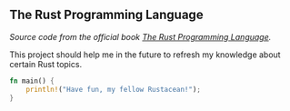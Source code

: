 ## The Rust Programming Language

_Source code from the official book [The Rust Programming Language](https://doc.rust-lang.org/book/title-page.html)._

This project should help me in the future to refresh my knowledge about certain Rust topics.

```Rust
fn main() {
    println!("Have fun, my fellow Rustacean!");
}
```
